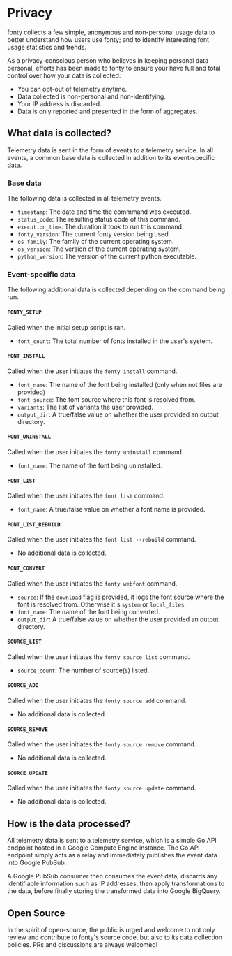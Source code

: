 # Privacy
fonty collects a few simple, anonymous and non-personal usage data to better understand how users use fonty; and to identify interesting font usage statistics and trends.

As a privacy-conscious person who believes in keeping personal data personal, efforts has been made to fonty to ensure your have full and total control over how your data is collected:

* You can opt-out of telemetry anytime.
* Data collected is non-personal and non-identifying.
* Your IP address is discarded.
* Data is only reported and presented in the form of aggregates.

## What data is collected?
Telemetry data is sent in the form of events to a telemetry service. In all events, a common base data is collected in addition to its event-specific data.

### Base data
The following data is collected in all telemetry events.
* `timestamp`: The date and time the commmand was executed.
* `status_code`: The resulting status code of this command.
* `execution_time`: The duration it took to run this command.
* `fonty_version`: The current fonty version being used.
* `os_family`: The family of the current operating system.
* `os_version`: The version of the current operating system.
* `python_version`: The version of the current python executable.

### Event-specific data
The following additional data is collected depending on the command being run.

#### `FONTY_SETUP`
Called when the initial setup script is ran.
* `font_count`: The total number of fonts installed in the user's system.

#### `FONT_INSTALL`
Called when the user initiates the `fonty install` command.
* `font_name`: The name of the font being installed (only when not files are provided)
* `font_source`: The font source where this font is resolved from.
* `variants`: The list of variants the user provided.
* `output_dir`: A true/false value on whether the user provided an output directory.

#### `FONT_UNINSTALL`
Called when the user initiates the `fonty uninstall` command.
* `font_name`: The name of the font being uninstalled.

#### `FONT_LIST`
Called when the user initiates the `font list` command.
* `font_name`: A true/false value on whether a font name is provided.

#### `FONT_LIST_REBUILD`
Called when the user initiates the `font list --rebuild` command.
* No additional data is collected.

#### `FONT_CONVERT`
Called when the user initiates the `fonty webfont` command.
* `source`: If the `download` flag is provided, it logs the font source where the font is resolved from. Otherwise it's `system` or `local_files`.
* `font_name`: The name of the font being converted.
* `output_dir`: A true/false value on whether the user provided an output directory.

#### `SOURCE_LIST`
Called when the user initiates the `fonty source list` command.
* `source_count`: The number of source(s) listed.

#### `SOURCE_ADD`
Called when the user initiates the `fonty source add` command.
* No additional data is collected.

#### `SOURCE_REMOVE`
Called when the user initiates the `fonty source remove` command.
* No additional data is collected.

#### `SOURCE_UPDATE`
Called when the user initiates the `fonty source update` command.
* No additional data is collected.

## How is the data processed?
All telemetry data is sent to a telemetry service, which is a simple Go API endpoint hosted in a Google Compute Engine instance. The Go API endpoint simply acts as a relay and immediately publishes the event data into Google PubSub.

A Google PubSub consumer then consumes the event data, discards any identifiable information such as IP addresses, then apply transformations to the data, before finally storing the transformed data into Google BigQuery.

## Open Source
In the spirit of open-source, the public is urged and welcome to not only review and contribute to fonty's source code, but also to its data collection policies. PRs and discussions are always welcomed!